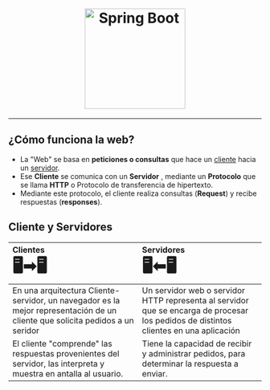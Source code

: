 
<h1 align="center">
  <img src="https://img.shields.io/static/v1?label=&message=Spring-Boot&color=grey&logo=spring" alt="Spring Boot" width="200">
</h1>


___

## ¿Cómo funciona la web?

* La "Web" se basa en  __peticiones o consultas__   que hace un <u>cliente</u> hacia un <u>servidor</u>.
* Ese  __Cliente__  se comunica con un  __Servidor__ , mediante un  __Protocolo__ que se llama __HTTP__ o Protocolo de transferencia de hipertexto.
* Mediante este protocolo, el cliente realiza consultas (__Request__) y recibe respuestas (__responses__).

## Cliente y Servidores

| **Clientes  <h1 style="padding:0;margin:0;">🖥️➡🖥</h1>**                                                                                                                          | **Servidores <h1 style="padding:0;margin:0;">🖥️⬅🖥</h1>**                                                                                                                                  |
|:------------------------------------------------------------------------------------------------------------------------------|:--------------------------------------------------------------------------------------------------------------------------------------------------------------------------------------------|
| En una arquitectura Cliente-servidor, un navegador es la mejor representación de un cliente que solicita pedidos a un seridor | Un servidor web o servidor HTTP representa al servidor que se encarga de procesar los pedidos de distintos clientes en una aplicación                                                       
| El cliente "comprende" las respuestas provenientes del servidor, las interpreta y muestra en antalla al usuario.              | Tiene la capacidad de recibir y administrar pedidos, para determinar la respuesta a enviar.                                                                                                 









